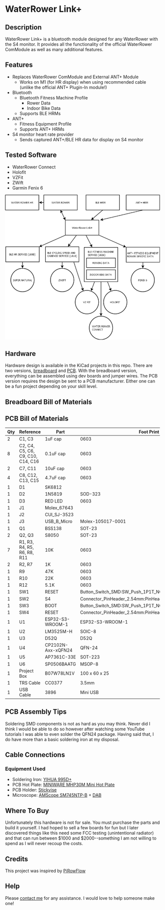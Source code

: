 # WaterRower Link+

## Description
WaterRower Link+ is a bluetooth module designed for any WaterRower with the S4 monitor.  It provides all the functionality of the official WaterRower ComModule as well as many additional features.

## Features
- Replaces WaterRower ComModule and External ANT+ Module
  - Works on M1 (for HR display) when using recommended cable (unlike the official ANT+ Plugin-In module!)
- Bluetooth
  - Bluetooth Fitness Machine Profile
    - Rower Data
    - Indoor Bike Data
  - Supports BLE HRMs
- ANT+
  - Fitness Equipment Profile
  - Supports ANT+ HRMs
- S4 monitor heart rate provider
  - Sends captured ANT+/BLE HR data for display on S4 monitor

## Tested Software
- WaterRower Connect
- Holofit
- VZFit
- ZWift
- Garmin Fenix 6

![Components](docs/Components.png)

## Hardware
Hardware design is available in the KiCad projects in this repo.  There are two versions, [breadboard](hardware/breadboard/) and [PCB](hardware/pcb/).  With the breadboard version, everything can be assembled using dev boards and jumper wires.  The PCB version requires the design be sent to a PCB manufacturer.  Either one can be a fun project depending on your skill level.

## Breadboard Bill of Materials

## PCB Bill of Materials
|Qty|Reference|Part|Foot Print|Supplier|
|---|---------|----|---------|------|
|2|C1, C3|1uF cap|0603||
|8|C2, C4, C5, C6, C9, C10, C14, C16|0.1uF cap|0603||
|2|C7, C11|10uF cap|0603||
|4|C8, C12, C13, C15|4.7uF cap|0603||
|1|D1|SK6812|||
|1|D2|1N5819|SOD-323||
|1|D3|RED LED|0603||
|1|J1|Molex_67643|||
|1|J2|CUI_SJ-3523||
|1|J3|USB_B_Micro|Molex-105017-0001||
|1|Q1|BSS138|SOT-23||
|2|Q2, Q3|S8050|SOT-23||
|7|R1, R3, R4, R5, R6, R8, R11|10K|0603||
|2|R2, R7|1K|0603||
|1|R9|47K|0603||
|1|R10|22K|0603||
|1|R12|5.1K|0603||
|1|SW1|RESET|Button_Switch_SMD:SW_Push_1P1T_NO_6x6mm_H9.5mm||
|1|SW2|S4|Connector_PinHeader_2.54mm:PinHeader_1x02_P2.54mm_Vertical||
|1|SW3|BOOT|Button_Switch_SMD:SW_Push_1P1T_NO_6x6mm_H9.5mm||
|1|SW4|RESET|Connector_PinHeader_2.54mm:PinHeader_1x02_P2.54mm_Vertical||
|1|U1|ESP32-S3-WROOM-1|ESP32-S3-WROOM-1|
|1|U2|LM3525M-H|SOIC-8||
|1|U3|D52Q|D52Q||
|1|U4|CP2102N-Axx-xQFN24|QFN-24||
|1|U5|AP7361C-33E|SOT-223||
|1|U6|SP0506BAATG|MSOP-8||
|1|Project Box|B07W78LN1V|100 x 60 x 25|[Amazon](https://www.amazon.com/gp/product/B07W78LN1V)
|1|TRS Cable|CC0377|3.5mm|[Amazon](https://www.amazon.com/gp/product/B01K3WXQDW)
|1|USB Cable|3896|Mini USB|[Monoprice](https://www.monoprice.com/product?p_id=3896)

## PCB Assembly Tips
Soldering SMD components is not as hard as you may think.  Never did I think I would be able to do so however after watching some YouTube tutorials I was able to even solder the QFN24 package.  Having said that, I do have more than a basic soldering iron at my disposal.

## Cable Connections

### Equipment Used
- Soldering Iron: [YIHUA 995D+](https://www.amazon.com/gp/product/B0919MS875)
- PCB Hot Plate: [MINIWARE MHP30M Mini Hot Plate](https://www.amazon.com/gp/product/B08R6XFPKR)
- PCB Holder: [Stickvise](https://www.stickvise.com/)
- Microscope: [AMScope SM745NTP-B](https://amscope.com/products/sm745ntp-b) + [DAB](https://amscope.com/products/DAB)

## Where To Buy
Unfortunately this hardware is not for sale.  You must purchase the parts and build it yourself.  I had hoped to sell a few boards for fun but I later discovered things like this need some FCC testing (unintentional radiator) and that can run between $1000 and $2000--something I am not willing to spend as I will never recoup the costs.

## Credits
This project was inspired by [PiRowFlow](https://github.com/inonoob/pirowflo)

## Help
Please [contact me](mailto:nickbits@gmail.com?subject=WaterRowerLink+Inquiry) for any assistance.  I would love to help someone make one!
